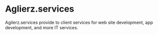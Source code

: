 # Aglierz.services
Agilerz.services provide to client services for web site development, app development, and more IT services.
